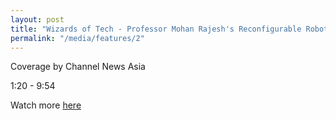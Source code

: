 ```yaml
---
layout: post
title: "Wizards of Tech - Professor Mohan Rajesh's Reconfigurable Robots"
permalink: "/media/features/2"
---
```

Coverage by Channel News Asia

1:20 - 9:54

Watch more [here](https://www.channelnewsasia.com/news/video-on-demand/wizards-of-tech/wizards-of-tech-home-13580956)